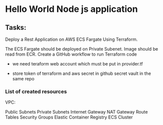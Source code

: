 # Hello World Node js application

## Tasks:

Deploy a Rest Application on AWS ECS Fargate Using Terraform.

The ECS Fargate should be deployed on Private Subenet.
Image should be read from ECR.
Create a GitHub workflow to run Terraform code

- we need teraform web account which must be put in provider.tf

- store token of terraform and aws secret in github secret vault in the same repo


### List of created resources
VPC:

Public Subnets
Private Subnets
Internet Gateway
NAT Gateway
Route Tables
Security Groups
Elastic Container Registry
ECS Cluster
